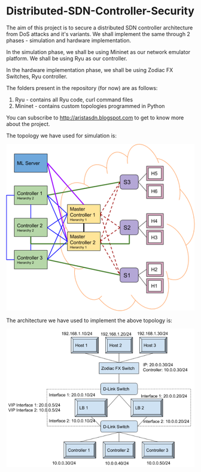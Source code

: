 # Distributed-SDN-Controller-Security

The aim of this project is to secure a distributed SDN controller architecture from DoS attacks and it's variants.
We shall implement the same through 2 phases - simulation and hardware implementation.

In the simulation phase, we shall be using Mininet as our network emulator platform.
We shall be using Ryu as our controller.

In the hardware implementation phase, we shall be using Zodiac FX Switches, Ryu controller.

The folders present in the repository (for now) are as follows: 
1) Ryu - contains all Ryu code, curl command files
2) Mininet - contains custom topologies programmed in Python

You can subscribe to http://aristasdn.blogspot.com to get to know more about the project.

The topology we have used for simulation is:

![alt text](architecture.png)

The architecture we have used to implement the above topology is:

![alt text](physicalArchitecture.png)
